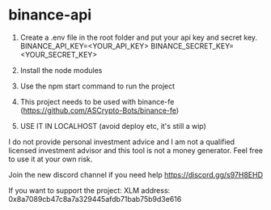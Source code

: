 # binance-api

1. Create a .env file in the root folder and put your api key and secret key.
BINANCE_API_KEY=<YOUR_API_KEY>
BINANCE_SECRET_KEY=<YOUR_SECRET_KEY>

2. Install the node modules

3. Use the npm start command to run the project

4. This project needs to be used with binance-fe (https://github.com/ASCrypto-Bots/binance-fe)

5. USE IT IN LOCALHOST (avoid deploy etc, it's still a wip)

I do not provide personal investment advice and I am not a qualified licensed investment advisor and this tool is not a money generator. Feel free to use it at your own risk.

Join the new discord channel if you need help
https://discord.gg/s97H8EHD

If you want to support the project:
XLM address: 0x8a7089cb47c8a7a329445afdb71bab75b9d3e616
